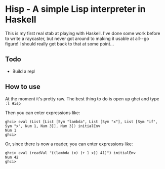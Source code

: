 # Hisp - A simple Lisp interpreter in Haskell

This is my first real stab at playing with Haskell. I've done some work
before to write a raycaster, but never got around to making it usable at
all--go figure! I should really get back to that at some point...

## Todo

* Build a repl

## How to use

At the moment it's pretty raw. The best thing to do is open up ghci and type
`:l Hisp`

Then you can enter expressions like:

    ghci> eval (List [List [Sym "lambda", List [Sym "x"], List [Sym "if", Sym "x", Num 1, Num 3]], Num 3]) initialEnv
    Num 1
    ghci>
   
Or, since there is now a reader, you can enter expressions like:

    ghci> eval (readVal "((lambda (x) (+ 1 x)) 41)") initialEnv
    Num 42
    ghci>
